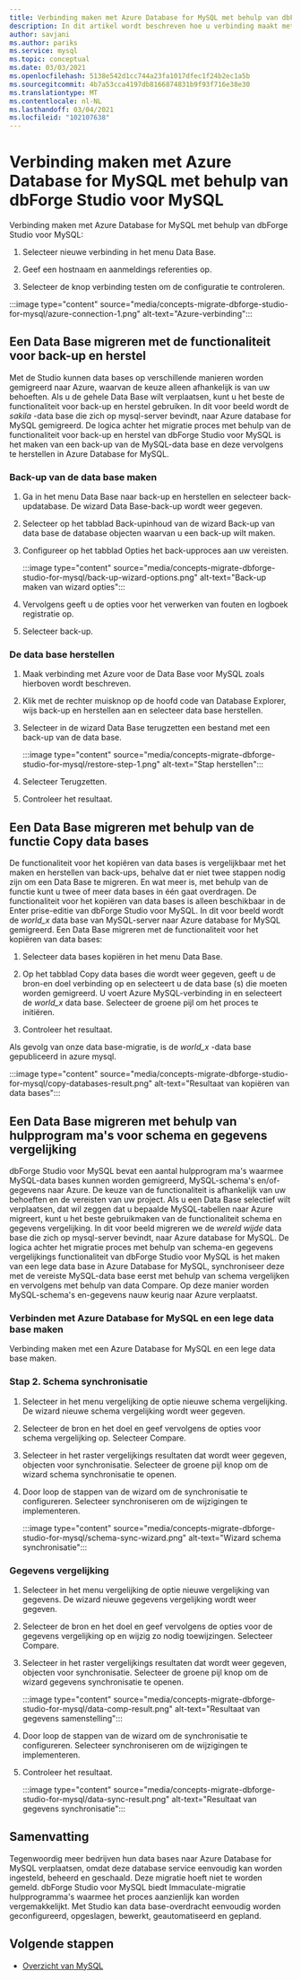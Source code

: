 ```yaml
---
title: Verbinding maken met Azure Database for MySQL met behulp van dbForge Studio voor MySQL
description: In dit artikel wordt beschreven hoe u verbinding maakt met Azure Database for MySQL server via dbForge Studio voor MySQL.
author: savjani
ms.author: pariks
ms.service: mysql
ms.topic: conceptual
ms.date: 03/03/2021
ms.openlocfilehash: 5138e542d1cc744a23fa1017dfec1f24b2ec1a5b
ms.sourcegitcommit: 4b7a53cca4197db8166874831b9f93f716e38e30
ms.translationtype: MT
ms.contentlocale: nl-NL
ms.lasthandoff: 03/04/2021
ms.locfileid: "102107638"
---
```

# <a name="connect-to-azure-database-for-mysql-using-dbforge-studio-for-mysql"></a>Verbinding maken met Azure Database for MySQL met behulp van dbForge Studio voor MySQL

Verbinding maken met Azure Database for MySQL met behulp van dbForge Studio voor MySQL:

1. Selecteer nieuwe verbinding in het menu Data Base.

2. Geef een hostnaam en aanmeldings referenties op.

3. Selecteer de knop verbinding testen om de configuratie te controleren.

:::image type="content" source="media/concepts-migrate-dbforge-studio-for-mysql/azure-connection-1.png" alt-text="Azure-verbinding":::

## <a name="migrate-a-database-using-the-backup-and-restore-functionality"></a>Een Data Base migreren met de functionaliteit voor back-up en herstel

Met de Studio kunnen data bases op verschillende manieren worden gemigreerd naar Azure, waarvan de keuze alleen afhankelijk is van uw behoeften. Als u de gehele Data Base wilt verplaatsen, kunt u het beste de functionaliteit voor back-up en herstel gebruiken. In dit voor beeld wordt de *sakila* -data base die zich op mysql-server bevindt, naar Azure database for MySQL gemigreerd. De logica achter het migratie proces met behulp van de functionaliteit voor back-up en herstel van dbForge Studio voor MySQL is het maken van een back-up van de MySQL-data base en deze vervolgens te herstellen in Azure Database for MySQL.

### <a name="back-up-the-database"></a>Back-up van de data base maken

1. Ga in het menu Data Base naar back-up en herstellen en selecteer back-updatabase. De wizard Data Base-back-up wordt weer gegeven.

2. Selecteer op het tabblad Back-upinhoud van de wizard Back-up van data base de database objecten waarvan u een back-up wilt maken.

3. Configureer op het tabblad Opties het back-upproces aan uw vereisten.

    :::image type="content" source="media/concepts-migrate-dbforge-studio-for-mysql/back-up-wizard-options.png" alt-text="Back-up maken van wizard opties":::

4. Vervolgens geeft u de opties voor het verwerken van fouten en logboek registratie op.

5. Selecteer back-up.

### <a name="restore-the-database"></a>De data base herstellen

1. Maak verbinding met Azure voor de Data Base voor MySQL zoals hierboven wordt beschreven.

2. Klik met de rechter muisknop op de hoofd code van Database Explorer, wijs back-up en herstellen aan en selecteer data base herstellen.

3. Selecteer in de wizard Data Base terugzetten een bestand met een back-up van de data base.

    :::image type="content" source="media/concepts-migrate-dbforge-studio-for-mysql/restore-step-1.png" alt-text="Stap herstellen":::

4. Selecteer Terugzetten.

5. Controleer het resultaat.

## <a name="migrate-a-database-using-the-copy-databases-functionality"></a>Een Data Base migreren met behulp van de functie Copy data bases

De functionaliteit voor het kopiëren van data bases is vergelijkbaar met het maken en herstellen van back-ups, behalve dat er niet twee stappen nodig zijn om een Data Base te migreren. En wat meer is, met behulp van de functie kunt u twee of meer data bases in één gaat overdragen. De functionaliteit voor het kopiëren van data bases is alleen beschikbaar in de Enter prise-editie van dbForge Studio voor MySQL.
In dit voor beeld wordt de *world_x* data base van MySQL-server naar Azure database for MySQL gemigreerd.
Een Data Base migreren met de functionaliteit voor het kopiëren van data bases:

1. Selecteer data bases kopiëren in het menu Data Base. 

2. Op het tabblad Copy data bases die wordt weer gegeven, geeft u de bron-en doel verbinding op en selecteert u de data base (s) die moeten worden gemigreerd. U voert Azure MySQL-verbinding in en selecteert de *world_x* data base. Selecteer de groene pijl om het proces te initiëren.

3. Controleer het resultaat.

Als gevolg van onze data base-migratie, is de *world_x* -data base gepubliceerd in azure mysql.

:::image type="content" source="media/concepts-migrate-dbforge-studio-for-mysql/copy-databases-result.png" alt-text="Resultaat van kopiëren van data bases":::

## <a name="migrate-a-database-using-schema-and-data-compare-tools"></a>Een Data Base migreren met behulp van hulpprogram ma's voor schema en gegevens vergelijking

dbForge Studio voor MySQL bevat een aantal hulpprogram ma's waarmee MySQL-data bases kunnen worden gemigreerd, MySQL-schema's en/of-gegevens naar Azure. De keuze van de functionaliteit is afhankelijk van uw behoeften en de vereisten van uw project. Als u een Data Base selectief wilt verplaatsen, dat wil zeggen dat u bepaalde MySQL-tabellen naar Azure migreert, kunt u het beste gebruikmaken van de functionaliteit schema en gegevens vergelijking.
In dit voor beeld migreren we de *wereld wijde* data base die zich op mysql-server bevindt, naar Azure database for MySQL. De logica achter het migratie proces met behulp van schema-en gegevens vergelijkings functionaliteit van dbForge Studio voor MySQL is het maken van een lege data base in Azure Database for MySQL, synchroniseer deze met de vereiste MySQL-data base eerst met behulp van schema vergelijken en vervolgens met behulp van data Compare. Op deze manier worden MySQL-schema's en-gegevens nauw keurig naar Azure verplaatst.

### <a name="connect-to-azure-database-for-mysql-and-create-an-empty-database"></a>Verbinden met Azure Database for MySQL en een lege data base maken

Verbinding maken met een Azure Database for MySQL en een lege data base maken.

### <a name="step-2-schema-synchronization"></a>Stap 2. Schema synchronisatie

1. Selecteer in het menu vergelijking de optie nieuwe schema vergelijking.
De wizard nieuwe schema vergelijking wordt weer gegeven.

2. Selecteer de bron en het doel en geef vervolgens de opties voor schema vergelijking op. Selecteer Compare.

3. Selecteer in het raster vergelijkings resultaten dat wordt weer gegeven, objecten voor synchronisatie. Selecteer de groene pijl knop om de wizard schema synchronisatie te openen.

4. Door loop de stappen van de wizard om de synchronisatie te configureren. Selecteer synchroniseren om de wijzigingen te implementeren.

    :::image type="content" source="media/concepts-migrate-dbforge-studio-for-mysql/schema-sync-wizard.png" alt-text="Wizard schema synchronisatie":::

### <a name="data-comparison"></a>Gegevens vergelijking

1. Selecteer in het menu vergelijking de optie nieuwe vergelijking van gegevens. De wizard nieuwe gegevens vergelijking wordt weer gegeven.

2. Selecteer de bron en het doel en geef vervolgens de opties voor de gegevens vergelijking op en wijzig zo nodig toewijzingen. Selecteer Compare.

3. Selecteer in het raster vergelijkings resultaten dat wordt weer gegeven, objecten voor synchronisatie. Selecteer de groene pijl knop om de wizard gegevens synchronisatie te openen.

    :::image type="content" source="media/concepts-migrate-dbforge-studio-for-mysql/data-comp-result.png" alt-text="Resultaat van gegevens samenstelling":::

4. Door loop de stappen van de wizard om de synchronisatie te configureren. Selecteer synchroniseren om de wijzigingen te implementeren.

5. Controleer het resultaat.

    :::image type="content" source="media/concepts-migrate-dbforge-studio-for-mysql/data-sync-result.png" alt-text="Resultaat van gegevens synchronisatie":::

## <a name="summary"></a>Samenvatting

Tegenwoordig meer bedrijven hun data bases naar Azure Database for MySQL verplaatsen, omdat deze database service eenvoudig kan worden ingesteld, beheerd en geschaald. Deze migratie hoeft niet te worden gemeld. dbForge Studio voor MySQL biedt Immaculate-migratie hulpprogramma's waarmee het proces aanzienlijk kan worden vergemakkelijkt. Met Studio kan data base-overdracht eenvoudig worden geconfigureerd, opgeslagen, bewerkt, geautomatiseerd en gepland.

## <a name="next-steps"></a>Volgende stappen
- [Overzicht van MySQL](overview.md)